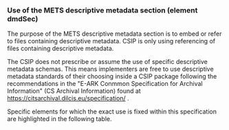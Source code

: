 ### Use of the METS descriptive metadata section (element dmdSec)

The purpose of the METS descriptive metadata section is to embed or refer to files containing descriptive metadata. CSIP is only using referencing of files containing descriptive metadata.

The CSIP does not prescribe or assume the use of specific descriptive metadata schemas. This means implementers are free to use descriptive metadata  standards of their choosing inside a CSIP package following the recommendations in the "E-ARK Conmmon Specification for Archival Information" (CS Archival Information) found at <https://citsarchival.dilcis.eu/specification/> . 

Specific elements for which the exact use is fixed within this specification are highlighted in the following table.
